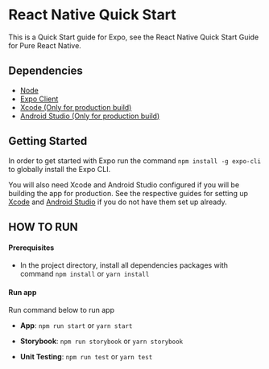 # React Native Quick Start

This is a Quick Start guide for Expo, see the React Native Quick Start Guide for Pure React Native.

## Dependencies

- [Node](https://nodejs.org/en/download/)
- [Expo Client](https://expo.io/tools)
- [Xcode (Only for production build)](https://developer.apple.com/xcode/)
- [Android Studio (Only for production build)](https://developer.android.com/studio/)

## Getting Started

In order to get started with Expo run the command `npm install -g expo-cli` to globally install the Expo CLI.

You will also need Xcode and Android Studio configured if you will be building the app for production. See the respective guides for setting up [Xcode]() and [Android Studio]() if you do not have them set up already.

## HOW TO RUN

#### Prerequisites

- In the project directory, install all dependencies packages with command `npm install` or `yarn install`

#### Run app

Run command below to run app

- **App**: `npm run start` or `yarn start`

- **Storybook**: `npm run storybook` or `yarn storybook`

- **Unit Testing**: `npm run test` or `yarn test`
